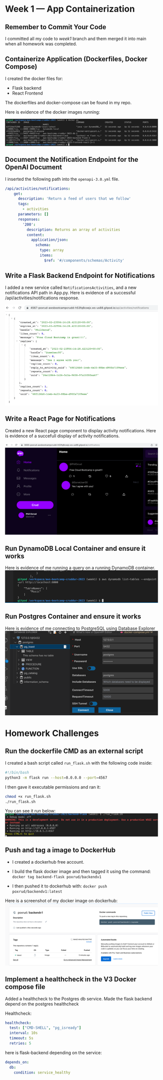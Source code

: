 # Week 1 — App Containerization

## Remember to Commit Your Code
I committed all my code to *week1* branch and them merged it into main when all homework was completed.

## Containerize Application (Dockerfiles, Docker Compose)
I created the docker files for:
- Flask backend
- React Frontend

The dockerfiles and docker-compose can be found in my repo.

Here is evidence of the docker images running:

![docker images](/assets/dockerized-applications.png)

## Document the Notification Endpoint for the OpenAI Document
I inserted the following path into the `openapi-3.0.yml` file.

```yml
/api/activities/notifications:
    get:
      description: 'Return a feed of users that we follow'
      tags:
        - activities
      parameters: []
      responses:
        '200':
          description: Returns an array of activities
          content:
            application/json:
              schema:
                type: array
                items:
                  $ref: '#/components/schemas/Activity'
```

## Write a Flask Backend Endpoint for Notifications
I added a new service called `NotificationsActivities`, and a new notifications API path in App.py.
Here is evidence of a successful /api/activities/notifications response.

![Notifications Activities](/assets/notifications-activities.png)

## Write a React Page for Notifications
Created a new React page component to display activity notifications.
Here is evidence of a succefull display of activity notifications.

![Notifications Activities](/assets/react-notifications.png)

## Run DynamoDB Local Container and ensure it works
Here is evidence of me running a query on a running DynamoDB container.
![DynamoDB](/assets/dynamodb.png)

## Run Postgres Container and ensure it works
Here is evidence of me connecting to PostgreSQL using Database Explorer
![Postgresql](/assets/postgresql.png)

# Homework Challenges

## Run the dockerfile CMD as an external script
I created a bash script called `run_flask.sh`
with the following code inside:

```bash
#!/bin/bash
python3 -m flask run --host=0.0.0.0 --port=4567
```
I then gave it executable permissions and ran it:

```bash
chmod +x run_flask.sh
./run_flask.sh
```

You can see it run below:
![Docker CMD](/assets/docker-CMD.png)

## Push and tag a image to DockerHub
- I created a dockerhub free account.
- I build the flask docker image and then tagged it using the command:
`docker tag backend-flask poxrud/backendv1`

- I then pushed it to dockerhub with:
`docker push poxrud/backendv1:latest`

Here is a screenshot of my docker image on dockerhub:
![dockerhub image](/assets/dockerhub.png)

## Implement a healthcheck in the V3 Docker compose file
Added a healthcheck to the Postgres db service. 
Made the flask backend depend on the postgres healthcheck

Healthcheck:

```yml
healthcheck:
  test: ["CMD-SHELL", "pg_isready"]
  interval: 10s
  timeout: 5s
  retries: 5
```

here is flask-backend depending on the service:

```yml
depends_on:
  db:
    condition: service_healthy
```
